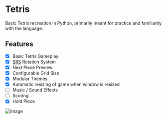# Tetris

Basic Tetris recreation in Python, primarily meant for practice and familiarity with the language.

## Features

- [x] Basic Tetris Gameplay
- [x] [SRS](https://tetris.fandom.com/wiki/SRS) Rotation System
- [x] Next Piece Preview
- [x] Configurable Grid Size
- [x] Modular Themes
- [x] Automatic resizing of game when window is resized
- [ ] Music / Sound Effects
- [ ] Scoring
- [x] Hold Piece

![Image](https://i.imgur.com/ANYbpjh.png)